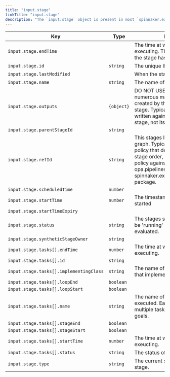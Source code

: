```yaml
---
title: "input.stage"
linkTitle: "input.stage"
description: "The `input.stage` object is present in most `spinnaker.execution.stages.before` packages."
---
```



| Key                                     | Type       | Description                                                                                               |
| --------------------------------------- | ---------- | --------------------------------------------------------------------------------------------------------- |
| `input.stage.endTime`                   | ` `        | The time at which the stage finished executing. This will be blank since the stage has not yet completed. |
| `input.stage.id`                        | `string`   | The unique ID for the stage.                                                                              |
| `input.stage.lastModified`              | ` `        | When the stage was last modified.                                                                         |
| `input.stage.name`                      | `string`   | The name of the stage.                                                                                    |
| `input.stage.outputs`                   | `{object}` | DO NOT USE. This contains numerous manifests/artifacts created by the execution of the stage. Typically policies should be written against the inputs to the stage, not its outputs. |
| `input.stage.parentStageId`             | `string`   |                                                                                                           |
| `input.stage.refId`                     | `string`   | This stages ID reference in the stage graph. Typically if you are writing a policy that depends on pipeline stage order, it is better to write that policy against either the opa.pipelines bpackage, or the spinnaker.execution.pipelines.before package. |
| `input.stage.scheduledTime`             | `number`   |                                                                                                           |
| `input.stage.startTime`                 | `number`   | The timestamp at which the stage started                                                                  |
| `input.stage.startTimeExpiry`           | ` `        |                                                                                                           |
| `input.stage.status`                    | `string`   | The stages status, this will typically be 'running' when this policy is evaluated.                        |
| `input.stage.syntheticStageOwner`       | `string`   |                                                                                                           |
| `input.stage.tasks[].endTime`           | `number`   | The time at which the task finished executing.                                                            |
| `input.stage.tasks[].id`                | `string`   |                                                                                                           |
| `input.stage.tasks[].implementingClass` | `string`   | The name of the spinnaker class that implements this task.                                                |
| `input.stage.tasks[].loopEnd`           | `boolean`  |                                                                                                           |
| `input.stage.tasks[].loopStart`         | `boolean`  |                                                                                                           |
| `input.stage.tasks[].name`              | `string`   | The name of the task being executed. Each stage will execute multiple tasks to accomplish its goals.      |
| `input.stage.tasks[].stageEnd`          | `boolean`  |                                                                                                           |
| `input.stage.tasks[].stageStart`        | `boolean`  |                                                                                                           |
| `input.stage.tasks[].startTime`         | `number`   | The time at which the task started exeucting.                                                             |
| `input.stage.tasks[].status`            | `string`   | The status of the task.                                                                                   |
| `input.stage.type`                      | `string`   | The current state of activity of the stage.                                                               |

